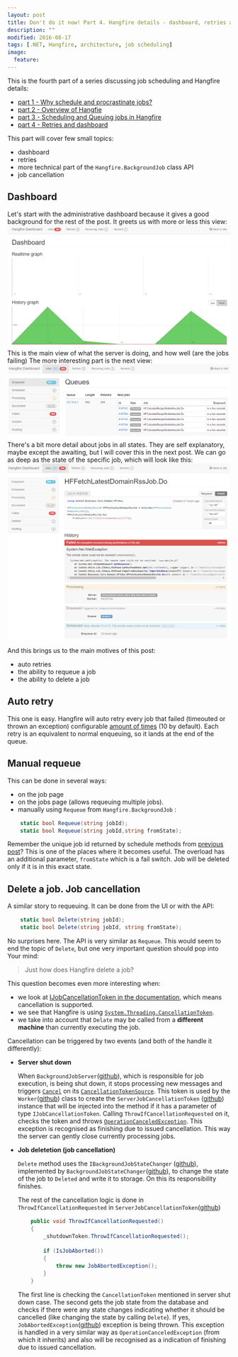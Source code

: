 ```yaml
---
layout: post
title: Don't do it now! Part 4. Hangfire details - dashboard, retries and job cancellation 
description: ""
modified: 2016-08-17
tags: [.NET, Hangfire, architecture, job scheduling]
image:
  feature: 
---
```


This is the fourth part of a series discussing job scheduling and Hangfire details:

- [part 1 - Why schedule and procrastinate jobs?](/Don't-do-it)
- [part 2 - Overview of Hangfie](/Don't-do-it-now!-Part-2.-Background-tasks,-job-queuing-and-scheduling-with-Hangfire/)
- [part 3 - Scheduling and Queuing jobs in Hangfire](/Don't-do-it-now!-Part-3.-Hangfire-details-jobs/)
- [part 4 - Retries and dashboard](/Don't-do-it-now!-Part-3.-Hangfire-details-jobs/)

This part will cover few small topics:

- dashboard
- retries 
- more technical part of the `Hangfire.BackgroundJob` class API
- job cancellation

## Dashboard
Let's start with the administrative dashboard because it gives a good background for the rest of the post.
It greets us with more or less this view:
![dashboard Main](/data/2016-08-22-Don't-do-it-now!-Part-4.Hangfire-details-dashboard,retries-and-job-cancellation/dashboard_main.png)
This is the main view of what the server is doing, and how well (are the jobs failing)
The more interesting part is the next view:
![dashboard Main](/data/2016-08-22-Don't-do-it-now!-Part-4.Hangfire-details-dashboard,retries-and-job-cancellation/dashboard_jobs.png)
There's a bit more detail about jobs in all states. They are self explanatory, maybe except the awaiting, but I will cover this in the next post.
We can go as deep as the state of the specific job, which will look like this:
![dashboard Main](/data/2016-08-22-Don't-do-it-now!-Part-4.Hangfire-details-dashboard,retries-and-job-cancellation/dashboard_failedJob.png)

And this brings us to the main motives of this post:

- auto retries
- the ability to requeue a job
- the ability to delete a job

## Auto retry
This one is easy. Hangfire will auto retry every job that failed (timeouted or thrown an exception) configurable [amount of times](http://docs.hangfire.io/en/latest/background-processing/dealing-with-exceptions.html) (10 by default). Each retry is an equivalent to normal enqueuing, so it lands at the end of the queue.

## Manual requeue
This can be done in several ways:

- on the job page
- on the jobs page (allows requeuing multiple jobs).
- manually using `Requeue` from `Hangfire.BackgroundJob` :

```csharp
    static bool Requeue(string jobId);
    static bool Requeue(string jobId,string fromState);
```
Remember the unique job id returned by schedule methods from [previous post](/Don't-do-it-now!-Part-3.-Hangfire-details-jobs/)? This is one of the places where it becomes useful. The overload has an additional parameter, `fromState` which is a fail switch. Job will be deleted only if it is in this exact state.

## Delete a job. Job cancellation
A similar story to requeuing. It can be done from the UI or with the API:

```csharp
    static bool Delete(string jobId);
    static bool Delete(string jobId, string fromState);
```

No surprises here. The API is very similar as `Requeue`.
This would seem to end the topic of `Delete`, but one very important question should pop into Your mind:

> Just how does Hangfire delete a job? 

This question becomes even more interesting when:

- we look at [IJobCancellationToken in the documentation](http://docs.hangfire.io/en/latest/background-methods/using-cancellation-tokens.html), which means cancellation is supported.
- we see that Hangfire is using [`System.Threading.CancellationToken`](https://msdn.microsoft.com/en-us/library/system.threading.cancellationtoken).
- we take into account that `Delate` may be called from a **different machine** than currently executing the job.

Cancellation can be triggered by two events (and both of the handle it differently):

- **Server shut down** 

	When `BackgroundJobServer`([github](https://github.com/HangfireIO/Hangfire/blob/master/src/Hangfire.Core/Server/BackgroundProcessingServer.cs)), which is responsible for job execution, is being shut down, it stops processing new messages and triggers [`Cancel`](https://msdn.microsoft.com/en-us/library/dd321955(v=vs.110).aspx) on its [`CancellationTokenSource`](https://msdn.microsoft.com/en-us/library/system.threading.cancellationtokensource%28v=vs.110%29.aspx?f=255&MSPPError=-2147217396). This token is used by the `Worker`([github](https://github.com/HangfireIO/Hangfire/blob/master/src/Hangfire.Core/Server/Worker.cs))  class to create the `ServerJobCancellationToken` ([github](https://github.com/HangfireIO/Hangfire/blob/master/src/Hangfire.Core/ServerJobCancellationToken.cs)) instance that will be injected into the method if it has a parameter of type `IJobCancellationToken`. Calling `ThrowIfCancellationRequested` on it, checks the token and throws [`OperationCanceledException`](https://msdn.microsoft.com/en-us/library/system.operationcanceledexception(v=vs.110).aspx). This exception is recognised as finishing due to issued cancellation. This way the server can gently close currently processing jobs.

- **Job deletetion (job cancellation)**

	`Delete` method uses the `IBackgroundJobStateChanger` ([github](https://github.com/HangfireIO/Hangfire/blob/master/src/Hangfire.Core/States/IBackgroundJobStateChanger.cs)), implemented by `BackgroundJobStateChanger`([github](https://github.com/HangfireIO/Hangfire/blob/master/src/Hangfire.Core/States/BackgroundJobStateChanger.cs)), to change the state of the job to `Deleted` and write it to storage. On this its responsibility finishes.
		
	The rest of the cancellation logic is done in `ThrowIfCancellationRequested` in `ServerJobCancellationToken`([github](https://github.com/HangfireIO/Hangfire/blob/master/src/Hangfire.Core/ServerJobCancellationToken.cs))
 
    ```csharp
    	public void ThrowIfCancellationRequested()
    	{
    	    _shutdownToken.ThrowIfCancellationRequested();
    	
    	    if (IsJobAborted())
    	    {
    	        throw new JobAbortedException();
    	    }
    	}
    ```

    The first line is checking the `CancellationToken` mentioned in server shut down case. The second gets the job state from the database and checks if there were any state changes indicating whether it should be cancelled (like changing the state by calling `Delete`). If yes, `JobAbortedException`([github](https://github.com/HangfireIO/Hangfire/blob/master/src/Hangfire.Core/Server/JobAbortedException.cs)) exception is being thrown. This exception is handled in a very similar way as `OperationCanceledException` (from which it inherits) and also will be recognised as a indication of finishing due to issued cancellation.